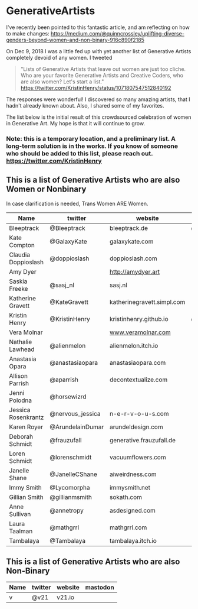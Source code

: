 # GenerativeArtists

I've recently been pointed to this fantastic article, and am reflecting on how to make changes: https://medium.com/@quinncrossley/uplifting-diverse-genders-beyond-women-and-non-binary-916c890f2185



On Dec 9, 2018 I was a little fed up with yet another list of Generative Artists completely devoid of any women. I tweeted 
	
> "Lists of Generative Artists that leave out women are just too cliche. Who are your favorite Generative Artists and Creative Coders, who are also women? Let's start a list."  
https://twitter.com/KristinHenry/status/1071807547512840192

The responses were wonderful! I discovered so many amazing artists, that I hadn't already known about. Also, I shared some of my favorites.

The list below is the initial result of this crowdsourced celebration of women in Generative Art. My hope is that it will continue to grow.

### Note: this is a temporary location, and a preliminary list. A long-term solution is in the works. If you know of someone who should be added to this list, please reach out. https://twitter.com/KristinHenry

## This is a list of Generative Artists who are also Women or Nonbinary
In case clarification is needed, Trans Women ARE Women.

| Name | twitter | website | mastodon |
|------|---------|---------|----------|
| Bleeptrack | @Bleeptrack | bleeptrack.de | @bleeptrack@chaos.social |
| Kate Compton | @GalaxyKate | galaxykate.com | |
| Claudia Doppioslash | @doppioslash | doppioslash.com | |
| Amy Dyer | | http://amydyer.art | |
| Saskia Freeke | @sasj_nl | sasj.nl | |
| Katherine Gravett | @KateGravett | katherinegravett.simpl.com | |
| Kristin Henry | @KristinHenry | kristinhenry.github.io | @kristinHenry@vis.social |
| Vera Molnar | | www.veramolnar.com | | 
| Nathalie Lawhead | @alienmelon | alienmelon.itch.io | |
| Anastasia Opara | @anastasiaopara | anastasiaopara.com | |
| Allison Parrish | @aparrish | decontextualize.com | |
| Jenni Polodna | @horsewizrd | | |  
| Jessica Rosenkrantz | @nervous_jessica | n-e-r-v-o-u-s.com | |
| Karen Royer | @ArundelainDumar | arundeldesign.com | |
| Deborah Schmidt | @frauzufall | generative.frauzufall.de ||
| Loren Schmidt | @lorenschmidt | vacuumflowers.com | |
| Janelle Shane | @JanelleCShane | aiweirdness.com  | |
| Immy Smith | @Lycomorpha | immysmith.net | |
| Gillian Smith | @gillianmsmith | sokath.com  | |
| Anne Sullivan | @annetropy | asdesigned.com | |
| Laura Taalman | @mathgrrl | mathgrrl.com | | 
| Tambalaya | @Tambalaya | tambalaya.itch.io | |



## This is a list of Generative Artists who are also Non-Binary

| Name | twitter | website | mastodon |
|------|---------|---------|----------|
| v | @v21 | v21.io | |

